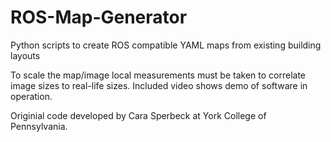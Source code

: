 # ROS-Map-Generator
Python scripts to create ROS compatible YAML maps from existing building layouts

To scale the map/image local measurements must be taken to correlate image sizes to real-life sizes. Included video shows demo of software in operation.

Originial code developed by Cara Sperbeck at York College of Pennsylvania.
